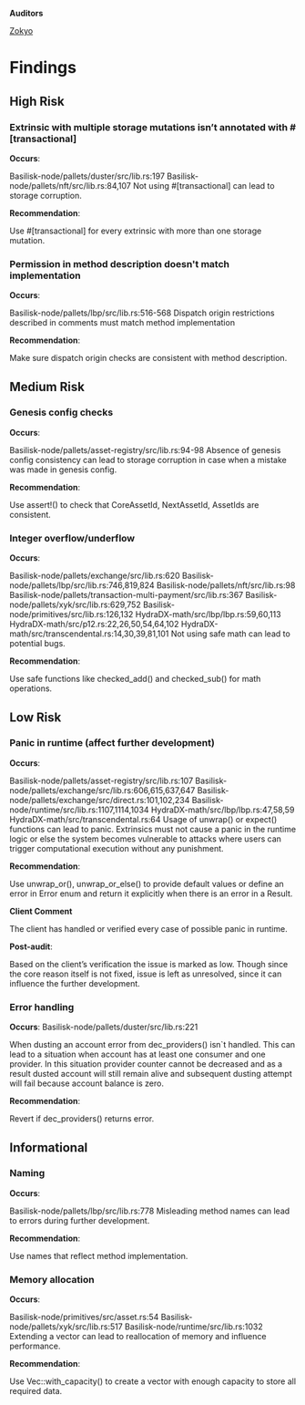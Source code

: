 **Auditors**

[Zokyo](https://x.com/zokyo_io)

# Findings

## High Risk

### Extrinsic with multiple storage mutations isn’t annotated with #[transactional]

**Occurs**:

Basilisk-node/pallets/duster/src/lib.rs:197
Basilisk-node/pallets/nft/src/lib.rs:84,107
Not using #[transactional] can lead to storage corruption.


**Recommendation**:

Use #[transactional] for every extrinsic with more than one storage mutation.

### Permission in method description doesn't match implementation

**Occurs**:

Basilisk-node/pallets/lbp/src/lib.rs:516-568
Dispatch origin restrictions described in comments must match method implementation

**Recommendation**:

Make sure dispatch origin checks are consistent with method description.

## Medium Risk

### Genesis config checks

**Occurs**:

Basilisk-node/pallets/asset-registry/src/lib.rs:94-98
Absence of genesis config consistency can lead to storage corruption in case when a mistake
was made in genesis config.

**Recommendation**:

Use assert!() to check that CoreAssetId, NextAssetId, AssetIds are consistent.

### Integer overflow/underflow

**Occurs**:

Basilisk-node/pallets/exchange/src/lib.rs:620
Basilisk-node/pallets/lbp/src/lib.rs:746,819,824
Basilisk-node/pallets/nft/src/lib.rs:98
Basilisk-node/pallets/transaction-multi-payment/src/lib.rs:367
Basilisk-node/pallets/xyk/src/lib.rs:629,752
Basilisk-node/primitives/src/lib.rs:126,132
HydraDX-math/src/lbp/lbp.rs:59,60,113
HydraDX-math/src/p12.rs:22,26,50,54,64,102
HydraDX-math/src/transcendental.rs:14,30,39,81,101
Not using safe math can lead to potential bugs.

**Recommendation**:

Use safe functions like checked_add() and checked_sub() for math operations.

## Low Risk

### Panic in runtime (affect further development)

**Occurs**:

Basilisk-node/pallets/asset-registry/src/lib.rs:107
Basilisk-node/pallets/exchange/src/lib.rs:606,615,637,647
Basilisk-node/pallets/exchange/src/direct.rs:101,102,234
Basilisk-node/runtime/src/lib.rs:1107,1114,1034
HydraDX-math/src/lbp/lbp.rs:47,58,59
HydraDX-math/src/transcendental.rs:64
Usage of unwrap() or expect() functions can lead to panic.
Extrinsics must not cause a panic in the runtime logic or else the system becomes vulnerable
to attacks where users can trigger computational execution without any punishment.

**Recommendation**:

Use unwrap_or(), unwrap_or_else() to provide default values or define an error in Error enum
and return it explicitly when there is an error in a Result.

**Client Comment**

The client has handled or verified every case of possible panic in runtime.

**Post-audit**:

Based on the client’s verification the issue is marked as low. Though since the core reason
itself is not fixed, issue is left as unresolved, since it can influence the further development.

### Error handling

**Occurs**:
Basilisk-node/pallets/duster/src/lib.rs:221

When dusting an account error from dec_providers() isn`t handled. This can lead to a
situation when account has at least one consumer and one provider. In this situation provider
counter cannot be decreased and as a result dusted account will still remain alive and
subsequent dusting attempt will fail because account balance is zero.

**Recommendation**:

Revert if dec_providers() returns error.

## Informational

### Naming

**Occurs**:

Basilisk-node/pallets/lbp/src/lib.rs:778
Misleading method names can lead to errors during further development.

**Recommendation**:

Use names that reflect method implementation.

### Memory allocation

**Occurs**:

Basilisk-node/primitives/src/asset.rs:54
Basilisk-node/pallets/xyk/src/lib.rs:517
Basilisk-node/runtime/src/lib.rs:1032
Extending a vector can lead to reallocation of memory and influence performance.

**Recommendation**:

Use Vec::with_capacity() to create a vector with enough capacity to store all required data.
